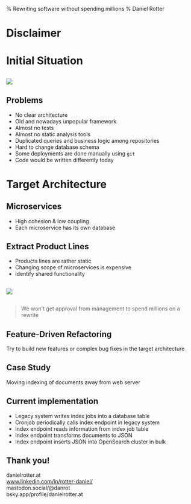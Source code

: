 % Rewriting software without spending millions
% Daniel Rotter

# Disclaimer

# Initial Situation

##

![](diagrams/initial-situation.mmd.svg)

## Problems

- No clear architecture
- Old and nowadays unpopular framework
- Almost no tests
- Almost no static analysis tools
- Duplicated queries and business logic among repositories
- Hard to change database schema
- Some deployments are done manually using `git`
- Code would be written differently today

# Target Architecture

## Microservices

- High cohesion & low coupling
- Each microservice has its own database

## Extract Product Lines

- Products lines are rather static
- Changing scope of microservices is expensive
- Identify shared functionality

##

![](diagrams/target-architecture.mmd.svg)

##

> We won't get approval from management to spend millions on a rewrite

## Feature-Driven Refactoring

Try to build new features or complex bug fixes in the target architecture

## Case Study

Moving indexing of documents away from web server

## Current implementation

- Legacy system writes index jobs into a database table
- Cronjob periodically calls index endpoint in legacy system
- Index endpoint reads information from index job table
- Index endpoint transforms documents to JSON
- Index endpoint inserts JSON into OpenSearch cluster in bulk

## Thank you!

danielrotter.at  
www.linkedin.com/in/rotter-daniel/  
mastodon.social/@danrot  
bsky.app/profile/danielrotter.at  
